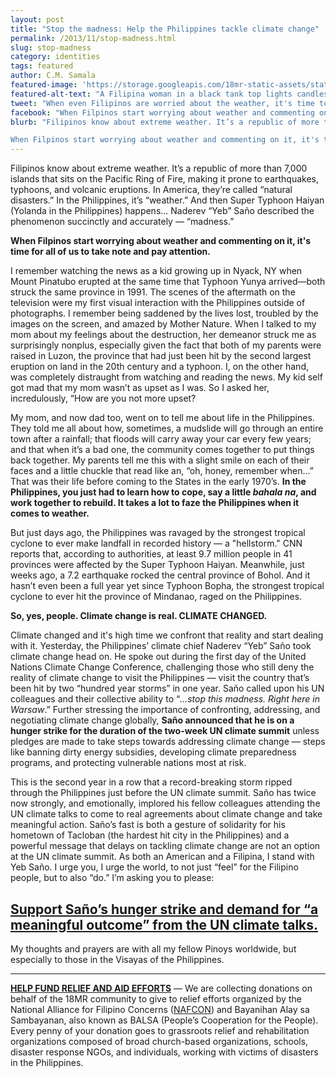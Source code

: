 ```yaml
---
layout: post
title: "Stop the madness: Help the Philippines tackle climate change"
permalink: /2013/11/stop-madness.html
slug: stop-madness
category: identities
tags: featured
author: C.M. Samala
featured-image: 'https://storage.googleapis.com/18mr-static-assets/static/images/featured/2013-11-10-stop-madness.jpg'
featured-alt-text: "A Filipina woman in a black tank top lights candles on an altar in front of lush vegetation."
tweet: "When even Filipinos are worried about the weather, it's time to listen cc @yebsano #climatefast #Haiyan"
facebook: "When Filpinos start worrying about weather and commenting on it, it's time for all of us to take note and pay attention."
blurb: "Filipinos know about extreme weather. It’s a republic of more than 7,000 islands that sits on the Pacific Ring of Fire, making it prone to earthquakes, typhoons, and volcanic eruptions. In America, they’re called “natural disasters.” In the Philippines, it’s “weather.” And then Super Typhoon Haiyan (Yolanda in the Philippines) happens... Naderev “Yeb” Saño described the phenomenon succinctly and accurately — “madness.”

When Filpinos start worrying about weather and commenting on it, it's time for all of us to take note and pay attention."
---
```


Filipinos know about extreme weather. It’s a republic of more than 7,000 islands that sits on the Pacific Ring of Fire, making it prone to earthquakes, typhoons, and volcanic eruptions. In America, they’re called “natural disasters.” In the Philippines, it’s “weather.” And then Super Typhoon Haiyan (Yolanda in the Philippines) happens... Naderev “Yeb” Saño described the phenomenon succinctly and accurately — “madness.”

__When Filpinos start worrying about weather and commenting on it, it's time for all of us to take note and pay attention.__

I remember watching the news as a kid growing up in Nyack, NY when Mount Pinatubo erupted at the same time that Typhoon Yunya arrived—both struck the same province in 1991. The scenes of the aftermath on the television were my first visual interaction with the Philippines outside of photographs. I remember being saddened by the lives lost, troubled by the images on the screen, and amazed by Mother Nature. When I talked to my mom about my feelings about the destruction, her demeanor struck me as surprisingly nonplus, especially given the fact that both of my parents were raised in Luzon, the province that had just been hit by the second largest eruption on land in the 20th century and a typhoon. I, on the other hand, was completely distraught from watching and reading the news. My kid self got mad that my mom wasn’t as upset as I was. So I asked her, incredulously, “How are you not more upset? 

My mom, and now dad too, went on to tell me about life in the Philippines. They told me all about how, sometimes, a mudslide will go through an entire town after a rainfall; that floods will carry away your car every few years; and that when it’s a bad one, the community comes together to put things back together. My parents tell me this with a slight smile on each of their faces and a little chuckle that read like an, “oh, honey, remember when…” That was their life before coming to the States in the early 1970’s. __In the Philippines, you just had to learn how to cope, say a little _bahala na_, and work together to rebuild. It takes a lot to faze the Philippines when it comes to weather.__

But just days ago, the Philippines was ravaged by the strongest tropical cyclone to ever make landfall in recorded history — a "hellstorm." CNN reports that, according to authorities, at least 9.7 million people in 41 provinces were affected by the Super Typhoon Haiyan. Meanwhile, just weeks ago, a 7.2 earthquake rocked the central province of Bohol. And it hasn’t even been a full year yet since Typhoon Bopha, the strongest tropical cyclone to ever hit the province of Mindanao, raged on the Philippines.

__So, yes, people. Climate change is real. CLIMATE CHANGED.__

Climate changed and it's high time we confront that reality and start dealing with it. Yesterday, the Philippines’ climate chief Naderev “Yeb” Saño took climate change head on. He spoke out during the first day of the United Nations Climate Change Conference, challenging those who still deny the reality of climate change to visit the Philippines — visit the country that’s been hit by two “hundred year storms” in one year. Saño called upon his UN colleagues and their collective ability to “_...stop this madness. Right here in Warsaw_.” Further stressing the importance of confronting, addressing, and negotiating climate change globally, __Saño announced that he is on a hunger strike for the duration of the two-week UN climate summit__ unless pledges are made to take steps towards addressing climate change — steps like banning dirty energy subsidies, developing climate preparedness programs, and protecting vulnerable nations most at risk.

This is the second year in a row that a record-breaking storm ripped through the Philippines just before the UN climate summit.  Saño has twice now strongly, and emotionally, implored his fellow colleagues attending the UN climate talks to come to real agreements about climate change and take meaningful action. Saño’s fast is both a gesture of solidarity for his hometown of Tacloban (the hardest hit city in the Philippines) and a powerful message that delays on tackling climate change are not an option at the UN climate summit. As both an American and a Filipina, I stand with Yeb Saño. I urge you, I urge the world, to not just “feel” for the Filipino people, but to also “do.” I’m asking you to please:

## [Support Saño’s hunger strike and demand for “a meaningful outcome” from the UN climate talks.](http://act.engagementlab.org/sign/18mr_tysano?source=blog)

My thoughts and prayers are with all my fellow Pinoys worldwide, but especially to those in the Visayas of the Philippines.

----- 

__[HELP FUND RELIEF AND AID EFFORTS](https://secure.actblue.com/contribute/page/18mr_typhoon)__ — We are collecting donations on behalf of the 18MR community to give to relief efforts organized by the National Alliance for Filipino Concerns ([NAFCON](http://nafconusa.org/2013/11/why-you-should-donate-to-peoples-organizations-for-typhoon-haiyan-relief/)) and Bayanihan Alay sa Sambayanan, also known as BALSA (People’s Cooperation for the People). Every penny of your donation goes to grassroots relief and rehabilitation organizations composed of broad church-based organizations, schools, disaster response NGOs, and individuals, working with victims of disasters in the Philippines.